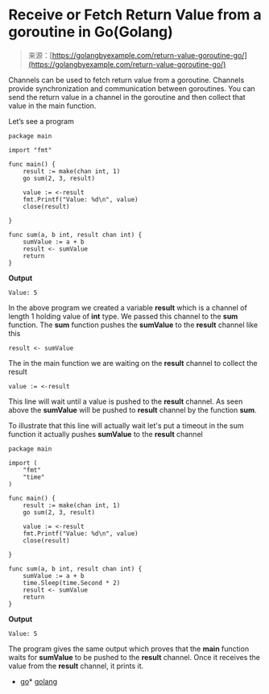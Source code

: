 <!--yml
category: 未分类
date: 2024-10-13 06:23:07
-->

# Receive or Fetch Return Value from a goroutine in Go(Golang)

> 来源：[https://golangbyexample.com/return-value-goroutine-go/](https://golangbyexample.com/return-value-goroutine-go/)

Channels can be used to fetch return value from a goroutine. Channels provide synchronization and communication between goroutines. You can send the return value in a channel in the goroutine and then collect that value in the main function.

Let’s see a program

```
package main

import "fmt"

func main() {
	result := make(chan int, 1)
	go sum(2, 3, result)

	value := <-result
	fmt.Printf("Value: %d\n", value)
	close(result)

}

func sum(a, b int, result chan int) {
	sumValue := a + b
	result <- sumValue
	return
}
```

**Output**

```
Value: 5
```

In the above program we created a variable **result** which is a channel of length 1 holding value of **int** type. We passed this channel to the **sum** function. The **sum** function pushes the **sumValue** to the **result** channel like this

```
result <- sumValue
```

The in the main function we are waiting on the **result** channel to collect the result

```
value := <-result
```

This line will wait until a value is pushed to the **result** channel. As seen above the **sumValue** will be pushed to **result** channel by the function **sum**.

To illustrate that this line will actually wait let's put a timeout in the sum function it actually pushes **sumValue** to the **result** channel

```
package main

import (
	"fmt"
	"time"
)

func main() {
	result := make(chan int, 1)
	go sum(2, 3, result)

	value := <-result
	fmt.Printf("Value: %d\n", value)
	close(result)

}

func sum(a, b int, result chan int) {
	sumValue := a + b
	time.Sleep(time.Second * 2)
	result <- sumValue
	return
}
```

**Output**

```
Value: 5
```

The program gives the same output which proves that the **main** function waits for **sumValue** to be pushed to the **result** channel. Once it receives the value from the **result** channel, it prints it.

*   [go](https://golangbyexample.com/tag/go/)*   [golang](https://golangbyexample.com/tag/golang/)